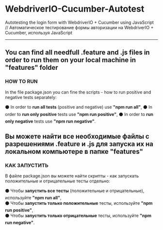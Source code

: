 # WebdriverIO-Cucumber-Autotest
Autotesting the login form with WebdriverIO + Cucumber using JavaScript // Автоматическое тестирование формы авторизации на WebdriverIO + Cucumber, используя JavaScript
________________________________________________________________________________________________________________________________________________________________________


## You can find all needfull .feature and .js files in order to run them on your local machine in "features" folder

### HOW TO RUN

In the file package.json you can fine the scripts - how to run positive and negative tests separately:

:black_circle: In order to **run all tests** (positive and negative) use **"npm run all"**,
:black_circle: In order to **run only positive** tests use **"npm run positive"**,
:black_circle: In order to **run only negative** tests use **"npm run negative"**.



## Вы можете найти все необходимые файлы с разрешениями .feature и .js для запуска их на локальном компьютере в папке "features"

### КАК ЗАПУСТИТЬ

В файле package.json вы можете найти скрипты - как запускать положительные и отрицательные тесты отдельно:

:black_circle: Чтобы **запустить все тесты** (положительные и отрицательные), используйте **"npm run all"**,    
:black_circle: Чтобы **запустить только положительные** тесты, используйте **"npm run positive"**,    
:black_circle: Чтобы **запустить только отрицательные** тесты, используйте **"npm run negative"**.    
